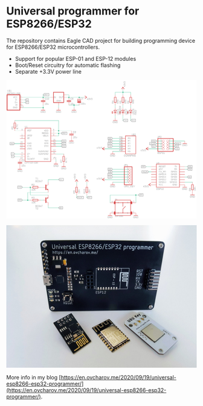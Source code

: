 # Universal programmer for ESP8266/ESP32

The repository contains Eagle CAD project for building programming device for ESP8266/ESP32 microcontrollers.

* Support for popular ESP-01 and ESP-12 modules
* Boot/Reset circuitry for automatic flashing
* Separate +3.3V power line

![Docs](docs/schematics.png)

![Completed device](docs/device.jpg)

More info in my blog [https://en.ovcharov.me/2020/09/19/universal-esp8266-esp32-programmer/](https://en.ovcharov.me/2020/09/19/universal-esp8266-esp32-programmer/).
